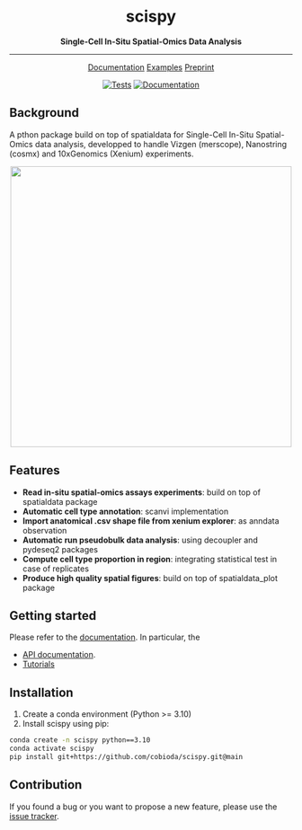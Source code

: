 <div align="center">

# **scispy**

**Single-Cell In-Situ Spatial-Omics Data Analysis**

---

<p align="center">
  <a href="https://scispy.readthedocs.io/en/latest/" target="_blank">Documentation</a>
  <a href="https://scispy.readthedocs.io/en/latest/notebooks/tutorial.html" target="_blank">Examples</a>
  <a href="https://www.biorxiv.org/" target="_blank">Preprint</a>
</p>

[![Tests][badge-tests]][link-tests]
[![Documentation][badge-docs]][link-docs]

[badge-tests]: https://img.shields.io/github/actions/workflow/status/bfxomics/scispy/test.yaml?branch=main
[link-tests]: https://github.com/bfxomics/scispy/actions/workflows/test.yml
[badge-docs]: https://img.shields.io/readthedocs/scispy

</div>

## Background

<p>
  A pthon package build on top of spatialdata for Single-Cell In-Situ Spatial-Omics data analysis, developped to handle Vizgen (merscope), Nanostring (cosmx) and 10xGenomics (Xenium) experiments.
</p>

<p align="center">
  <img src="https://github.com/cobioda/scispy/docs/_static/scispy.png" width="500px">
</p>

## Features

-   **Read in-situ spatial-omics assays experiments**: build on top of spatialdata package
-   **Automatic cell type annotation**: scanvi implementation
-   **Import anatomical .csv shape file from xenium explorer**: as anndata observation
-   **Automatic run pseudobulk data analysis**: using decoupler and pydeseq2 packages
-   **Compute cell type proportion in region**: integrating statistical test in case of replicates
-   **Produce high quality spatial figures**: build on top of spatialdata_plot package

## Getting started

Please refer to the [documentation][link-docs]. In particular, the

-   [API documentation][link-api].
-   [Tutorials][link-tutorial]

## Installation

1. Create a conda environment (Python >= 3.10)
2. Install scispy using pip:

```bash
conda create -n scispy python==3.10
conda activate scispy
pip install git+https://github.com/cobioda/scispy.git@main
```

## Contribution

If you found a bug or you want to propose a new feature, please use the [issue tracker][issue-tracker].

[issue-tracker]: https://github.com/cobioda/scispy/issues
[changelog]: https://scispy.readthedocs.io/en/latest/changelog.html
[link-docs]: https://scispy.readthedocs.io
[link-api]: https://scispy.readthedocs.io/en/latest/api.html
[link-tutorial]: https://scispy.readthedocs.io/en/latest/notebooks/tutorial.html
